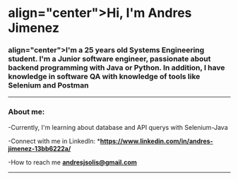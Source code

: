 <div >
    <h1> align="center">Hi, I'm Andres Jimenez</h1>
    <h3> align="center">I'm a 25 years old Systems Engineering student. I'm a Junior software engineer, passionate about backend programming with Java or Python. In addition, I have knowledge in software QA with knowledge of tools like Selenium and Postman  </h3>

    
</div>

---
### About me:

-Currently, I'm learning about database and API querys with Selenium-Java

-Connect with me in LinkedIn: ***https://www.linkedin.com/in/andres-jimenez-13bb6222a/**

-How to reach me **andresjsolis@gmail.com**

---
